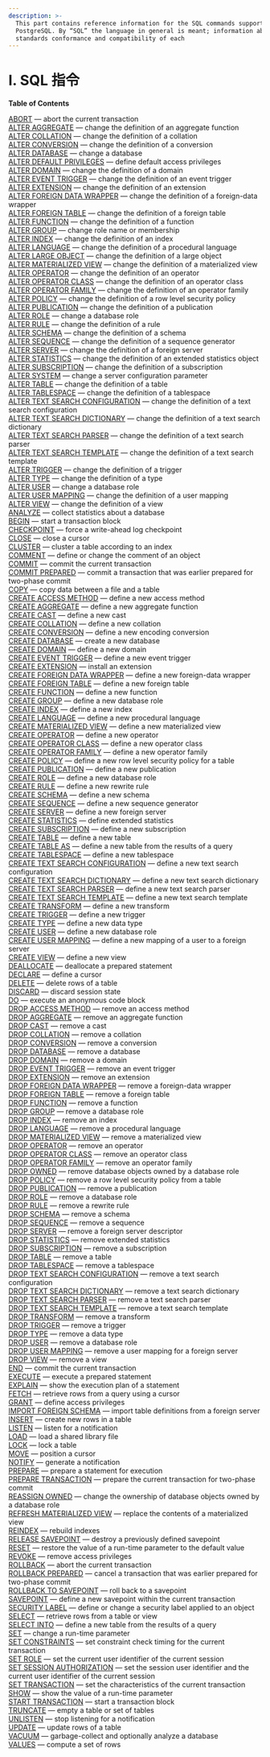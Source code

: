 ```yaml
---
description: >-
  This part contains reference information for the SQL commands supported by
  PostgreSQL. By “SQL” the language in general is meant; information about the
  standards conformance and compatibility of each
---
```


# I. SQL 指令

**Table of Contents**

[ABORT](https://www.postgresql.org/docs/10/static/sql-abort.html) — abort the current transaction  
[ALTER AGGREGATE](https://www.postgresql.org/docs/10/static/sql-alteraggregate.html) — change the definition of an aggregate function  
[ALTER COLLATION](https://www.postgresql.org/docs/10/static/sql-altercollation.html) — change the definition of a collation  
[ALTER CONVERSION](https://www.postgresql.org/docs/10/static/sql-alterconversion.html) — change the definition of a conversion  
[ALTER DATABASE](https://www.postgresql.org/docs/10/static/sql-alterdatabase.html) — change a database  
[ALTER DEFAULT PRIVILEGES](https://www.postgresql.org/docs/10/static/sql-alterdefaultprivileges.html) — define default access privileges  
[ALTER DOMAIN](https://www.postgresql.org/docs/10/static/sql-alterdomain.html) — change the definition of a domain  
[ALTER EVENT TRIGGER](https://www.postgresql.org/docs/10/static/sql-altereventtrigger.html) — change the definition of an event trigger  
[ALTER EXTENSION](https://www.postgresql.org/docs/10/static/sql-alterextension.html) — change the definition of an extension  
[ALTER FOREIGN DATA WRAPPER](https://www.postgresql.org/docs/10/static/sql-alterforeigndatawrapper.html) — change the definition of a foreign-data wrapper  
[ALTER FOREIGN TABLE](https://www.postgresql.org/docs/10/static/sql-alterforeigntable.html) — change the definition of a foreign table  
[ALTER FUNCTION](https://www.postgresql.org/docs/10/static/sql-alterfunction.html) — change the definition of a function  
[ALTER GROUP](https://www.postgresql.org/docs/10/static/sql-altergroup.html) — change role name or membership  
[ALTER INDEX](https://www.postgresql.org/docs/10/static/sql-alterindex.html) — change the definition of an index  
[ALTER LANGUAGE](https://www.postgresql.org/docs/10/static/sql-alterlanguage.html) — change the definition of a procedural language  
[ALTER LARGE OBJECT](https://www.postgresql.org/docs/10/static/sql-alterlargeobject.html) — change the definition of a large object  
[ALTER MATERIALIZED VIEW](https://www.postgresql.org/docs/10/static/sql-altermaterializedview.html) — change the definition of a materialized view  
[ALTER OPERATOR](https://www.postgresql.org/docs/10/static/sql-alteroperator.html) — change the definition of an operator  
[ALTER OPERATOR CLASS](https://www.postgresql.org/docs/10/static/sql-alteropclass.html) — change the definition of an operator class  
[ALTER OPERATOR FAMILY](https://www.postgresql.org/docs/10/static/sql-alteropfamily.html) — change the definition of an operator family  
[ALTER POLICY](https://www.postgresql.org/docs/10/static/sql-alterpolicy.html) — change the definition of a row level security policy  
[ALTER PUBLICATION](https://www.postgresql.org/docs/10/static/sql-alterpublication.html) — change the definition of a publication  
[ALTER ROLE](https://www.postgresql.org/docs/10/static/sql-alterrole.html) — change a database role  
[ALTER RULE](https://www.postgresql.org/docs/10/static/sql-alterrule.html) — change the definition of a rule  
[ALTER SCHEMA](https://www.postgresql.org/docs/10/static/sql-alterschema.html) — change the definition of a schema  
[ALTER SEQUENCE](https://www.postgresql.org/docs/10/static/sql-altersequence.html) — change the definition of a sequence generator  
[ALTER SERVER](https://www.postgresql.org/docs/10/static/sql-alterserver.html) — change the definition of a foreign server  
[ALTER STATISTICS](https://www.postgresql.org/docs/10/static/sql-alterstatistics.html) — change the definition of an extended statistics object  
[ALTER SUBSCRIPTION](https://www.postgresql.org/docs/10/static/sql-altersubscription.html) — change the definition of a subscription  
[ALTER SYSTEM](https://www.postgresql.org/docs/10/static/sql-altersystem.html) — change a server configuration parameter  
[ALTER TABLE](https://www.postgresql.org/docs/10/static/sql-altertable.html) — change the definition of a table  
[ALTER TABLESPACE](https://www.postgresql.org/docs/10/static/sql-altertablespace.html) — change the definition of a tablespace  
[ALTER TEXT SEARCH CONFIGURATION](https://www.postgresql.org/docs/10/static/sql-altertsconfig.html) — change the definition of a text search configuration  
[ALTER TEXT SEARCH DICTIONARY](https://www.postgresql.org/docs/10/static/sql-altertsdictionary.html) — change the definition of a text search dictionary  
[ALTER TEXT SEARCH PARSER](https://www.postgresql.org/docs/10/static/sql-altertsparser.html) — change the definition of a text search parser  
[ALTER TEXT SEARCH TEMPLATE](https://www.postgresql.org/docs/10/static/sql-altertstemplate.html) — change the definition of a text search template  
[ALTER TRIGGER](https://www.postgresql.org/docs/10/static/sql-altertrigger.html) — change the definition of a trigger  
[ALTER TYPE](https://www.postgresql.org/docs/10/static/sql-altertype.html) — change the definition of a type  
[ALTER USER](https://www.postgresql.org/docs/10/static/sql-alteruser.html) — change a database role  
[ALTER USER MAPPING](https://www.postgresql.org/docs/10/static/sql-alterusermapping.html) — change the definition of a user mapping  
[ALTER VIEW](https://www.postgresql.org/docs/10/static/sql-alterview.html) — change the definition of a view  
[ANALYZE](https://www.postgresql.org/docs/10/static/sql-analyze.html) — collect statistics about a database  
[BEGIN](https://www.postgresql.org/docs/10/static/sql-begin.html) — start a transaction block  
[CHECKPOINT](https://www.postgresql.org/docs/10/static/sql-checkpoint.html) — force a write-ahead log checkpoint  
[CLOSE](https://www.postgresql.org/docs/10/static/sql-close.html) — close a cursor  
[CLUSTER](https://www.postgresql.org/docs/10/static/sql-cluster.html) — cluster a table according to an index  
[COMMENT](https://www.postgresql.org/docs/10/static/sql-comment.html) — define or change the comment of an object  
[COMMIT](https://www.postgresql.org/docs/10/static/sql-commit.html) — commit the current transaction  
[COMMIT PREPARED](https://www.postgresql.org/docs/10/static/sql-commit-prepared.html) — commit a transaction that was earlier prepared for two-phase commit  
[COPY](https://www.postgresql.org/docs/10/static/sql-copy.html) — copy data between a file and a table  
[CREATE ACCESS METHOD](https://www.postgresql.org/docs/10/static/sql-create-access-method.html) — define a new access method  
[CREATE AGGREGATE](https://www.postgresql.org/docs/10/static/sql-createaggregate.html) — define a new aggregate function  
[CREATE CAST](https://www.postgresql.org/docs/10/static/sql-createcast.html) — define a new cast  
[CREATE COLLATION](https://www.postgresql.org/docs/10/static/sql-createcollation.html) — define a new collation  
[CREATE CONVERSION](https://www.postgresql.org/docs/10/static/sql-createconversion.html) — define a new encoding conversion  
[CREATE DATABASE](https://www.postgresql.org/docs/10/static/sql-createdatabase.html) — create a new database  
[CREATE DOMAIN](https://www.postgresql.org/docs/10/static/sql-createdomain.html) — define a new domain  
[CREATE EVENT TRIGGER](https://www.postgresql.org/docs/10/static/sql-createeventtrigger.html) — define a new event trigger  
[CREATE EXTENSION](https://www.postgresql.org/docs/10/static/sql-createextension.html) — install an extension  
[CREATE FOREIGN DATA WRAPPER](https://www.postgresql.org/docs/10/static/sql-createforeigndatawrapper.html) — define a new foreign-data wrapper  
[CREATE FOREIGN TABLE](https://www.postgresql.org/docs/10/static/sql-createforeigntable.html) — define a new foreign table  
[CREATE FUNCTION](https://www.postgresql.org/docs/10/static/sql-createfunction.html) — define a new function  
[CREATE GROUP](https://www.postgresql.org/docs/10/static/sql-creategroup.html) — define a new database role  
[CREATE INDEX](https://www.postgresql.org/docs/10/static/sql-createindex.html) — define a new index  
[CREATE LANGUAGE](https://www.postgresql.org/docs/10/static/sql-createlanguage.html) — define a new procedural language  
[CREATE MATERIALIZED VIEW](https://www.postgresql.org/docs/10/static/sql-creatematerializedview.html) — define a new materialized view  
[CREATE OPERATOR](https://www.postgresql.org/docs/10/static/sql-createoperator.html) — define a new operator  
[CREATE OPERATOR CLASS](https://www.postgresql.org/docs/10/static/sql-createopclass.html) — define a new operator class  
[CREATE OPERATOR FAMILY](https://www.postgresql.org/docs/10/static/sql-createopfamily.html) — define a new operator family  
[CREATE POLICY](create-policy.md) — define a new row level security policy for a table  
[CREATE PUBLICATION](https://www.postgresql.org/docs/10/static/sql-createpublication.html) — define a new publication  
[CREATE ROLE](https://www.postgresql.org/docs/10/static/sql-createrole.html) — define a new database role  
[CREATE RULE](https://www.postgresql.org/docs/10/static/sql-createrule.html) — define a new rewrite rule  
[CREATE SCHEMA](https://www.postgresql.org/docs/10/static/sql-createschema.html) — define a new schema  
[CREATE SEQUENCE](https://www.postgresql.org/docs/10/static/sql-createsequence.html) — define a new sequence generator  
[CREATE SERVER](https://www.postgresql.org/docs/10/static/sql-createserver.html) — define a new foreign server  
[CREATE STATISTICS](https://www.postgresql.org/docs/10/static/sql-createstatistics.html) — define extended statistics  
[CREATE SUBSCRIPTION](https://www.postgresql.org/docs/10/static/sql-createsubscription.html) — define a new subscription  
[CREATE TABLE](https://www.postgresql.org/docs/10/static/sql-createtable.html) — define a new table  
[CREATE TABLE AS](https://www.postgresql.org/docs/10/static/sql-createtableas.html) — define a new table from the results of a query  
[CREATE TABLESPACE](https://www.postgresql.org/docs/10/static/sql-createtablespace.html) — define a new tablespace  
[CREATE TEXT SEARCH CONFIGURATION](https://www.postgresql.org/docs/10/static/sql-createtsconfig.html) — define a new text search configuration  
[CREATE TEXT SEARCH DICTIONARY](https://www.postgresql.org/docs/10/static/sql-createtsdictionary.html) — define a new text search dictionary  
[CREATE TEXT SEARCH PARSER](https://www.postgresql.org/docs/10/static/sql-createtsparser.html) — define a new text search parser  
[CREATE TEXT SEARCH TEMPLATE](https://www.postgresql.org/docs/10/static/sql-createtstemplate.html) — define a new text search template  
[CREATE TRANSFORM](https://www.postgresql.org/docs/10/static/sql-createtransform.html) — define a new transform  
[CREATE TRIGGER](https://www.postgresql.org/docs/10/static/sql-createtrigger.html) — define a new trigger  
[CREATE TYPE](https://www.postgresql.org/docs/10/static/sql-createtype.html) — define a new data type  
[CREATE USER](https://www.postgresql.org/docs/10/static/sql-createuser.html) — define a new database role  
[CREATE USER MAPPING](https://www.postgresql.org/docs/10/static/sql-createusermapping.html) — define a new mapping of a user to a foreign server  
[CREATE VIEW](https://www.postgresql.org/docs/10/static/sql-createview.html) — define a new view  
[DEALLOCATE](https://www.postgresql.org/docs/10/static/sql-deallocate.html) — deallocate a prepared statement  
[DECLARE](https://www.postgresql.org/docs/10/static/sql-declare.html) — define a cursor  
[DELETE](https://www.postgresql.org/docs/10/static/sql-delete.html) — delete rows of a table  
[DISCARD](https://www.postgresql.org/docs/10/static/sql-discard.html) — discard session state  
[DO](https://www.postgresql.org/docs/10/static/sql-do.html) — execute an anonymous code block  
[DROP ACCESS METHOD](https://www.postgresql.org/docs/10/static/sql-drop-access-method.html) — remove an access method  
[DROP AGGREGATE](https://www.postgresql.org/docs/10/static/sql-dropaggregate.html) — remove an aggregate function  
[DROP CAST](https://www.postgresql.org/docs/10/static/sql-dropcast.html) — remove a cast  
[DROP COLLATION](https://www.postgresql.org/docs/10/static/sql-dropcollation.html) — remove a collation  
[DROP CONVERSION](https://www.postgresql.org/docs/10/static/sql-dropconversion.html) — remove a conversion  
[DROP DATABASE](https://www.postgresql.org/docs/10/static/sql-dropdatabase.html) — remove a database  
[DROP DOMAIN](https://www.postgresql.org/docs/10/static/sql-dropdomain.html) — remove a domain  
[DROP EVENT TRIGGER](https://www.postgresql.org/docs/10/static/sql-dropeventtrigger.html) — remove an event trigger  
[DROP EXTENSION](https://www.postgresql.org/docs/10/static/sql-dropextension.html) — remove an extension  
[DROP FOREIGN DATA WRAPPER](https://www.postgresql.org/docs/10/static/sql-dropforeigndatawrapper.html) — remove a foreign-data wrapper  
[DROP FOREIGN TABLE](https://www.postgresql.org/docs/10/static/sql-dropforeigntable.html) — remove a foreign table  
[DROP FUNCTION](https://www.postgresql.org/docs/10/static/sql-dropfunction.html) — remove a function  
[DROP GROUP](https://www.postgresql.org/docs/10/static/sql-dropgroup.html) — remove a database role  
[DROP INDEX](https://www.postgresql.org/docs/10/static/sql-dropindex.html) — remove an index  
[DROP LANGUAGE](https://www.postgresql.org/docs/10/static/sql-droplanguage.html) — remove a procedural language  
[DROP MATERIALIZED VIEW](https://www.postgresql.org/docs/10/static/sql-dropmaterializedview.html) — remove a materialized view  
[DROP OPERATOR](https://www.postgresql.org/docs/10/static/sql-dropoperator.html) — remove an operator  
[DROP OPERATOR CLASS](https://www.postgresql.org/docs/10/static/sql-dropopclass.html) — remove an operator class  
[DROP OPERATOR FAMILY](https://www.postgresql.org/docs/10/static/sql-dropopfamily.html) — remove an operator family  
[DROP OWNED](https://www.postgresql.org/docs/10/static/sql-drop-owned.html) — remove database objects owned by a database role  
[DROP POLICY](https://www.postgresql.org/docs/10/static/sql-droppolicy.html) — remove a row level security policy from a table  
[DROP PUBLICATION](https://www.postgresql.org/docs/10/static/sql-droppublication.html) — remove a publication  
[DROP ROLE](https://www.postgresql.org/docs/10/static/sql-droprole.html) — remove a database role  
[DROP RULE](https://www.postgresql.org/docs/10/static/sql-droprule.html) — remove a rewrite rule  
[DROP SCHEMA](https://www.postgresql.org/docs/10/static/sql-dropschema.html) — remove a schema  
[DROP SEQUENCE](https://www.postgresql.org/docs/10/static/sql-dropsequence.html) — remove a sequence  
[DROP SERVER](https://www.postgresql.org/docs/10/static/sql-dropserver.html) — remove a foreign server descriptor  
[DROP STATISTICS](https://www.postgresql.org/docs/10/static/sql-dropstatistics.html) — remove extended statistics  
[DROP SUBSCRIPTION](https://www.postgresql.org/docs/10/static/sql-dropsubscription.html) — remove a subscription  
[DROP TABLE](https://www.postgresql.org/docs/10/static/sql-droptable.html) — remove a table  
[DROP TABLESPACE](https://www.postgresql.org/docs/10/static/sql-droptablespace.html) — remove a tablespace  
[DROP TEXT SEARCH CONFIGURATION](https://www.postgresql.org/docs/10/static/sql-droptsconfig.html) — remove a text search configuration  
[DROP TEXT SEARCH DICTIONARY](https://www.postgresql.org/docs/10/static/sql-droptsdictionary.html) — remove a text search dictionary  
[DROP TEXT SEARCH PARSER](https://www.postgresql.org/docs/10/static/sql-droptsparser.html) — remove a text search parser  
[DROP TEXT SEARCH TEMPLATE](https://www.postgresql.org/docs/10/static/sql-droptstemplate.html) — remove a text search template  
[DROP TRANSFORM](https://www.postgresql.org/docs/10/static/sql-droptransform.html) — remove a transform  
[DROP TRIGGER](https://www.postgresql.org/docs/10/static/sql-droptrigger.html) — remove a trigger  
[DROP TYPE](https://www.postgresql.org/docs/10/static/sql-droptype.html) — remove a data type  
[DROP USER](https://www.postgresql.org/docs/10/static/sql-dropuser.html) — remove a database role  
[DROP USER MAPPING](https://www.postgresql.org/docs/10/static/sql-dropusermapping.html) — remove a user mapping for a foreign server  
[DROP VIEW](https://www.postgresql.org/docs/10/static/sql-dropview.html) — remove a view  
[END](https://www.postgresql.org/docs/10/static/sql-end.html) — commit the current transaction  
[EXECUTE](https://www.postgresql.org/docs/10/static/sql-execute.html) — execute a prepared statement  
[EXPLAIN](https://www.postgresql.org/docs/10/static/sql-explain.html) — show the execution plan of a statement  
[FETCH](https://www.postgresql.org/docs/10/static/sql-fetch.html) — retrieve rows from a query using a cursor  
[GRANT](https://www.postgresql.org/docs/10/static/sql-grant.html) — define access privileges  
[IMPORT FOREIGN SCHEMA](https://www.postgresql.org/docs/10/static/sql-importforeignschema.html) — import table definitions from a foreign server  
[INSERT](https://www.postgresql.org/docs/10/static/sql-insert.html) — create new rows in a table  
[LISTEN](https://www.postgresql.org/docs/10/static/sql-listen.html) — listen for a notification  
[LOAD](https://www.postgresql.org/docs/10/static/sql-load.html) — load a shared library file  
[LOCK](https://www.postgresql.org/docs/10/static/sql-lock.html) — lock a table  
[MOVE](https://www.postgresql.org/docs/10/static/sql-move.html) — position a cursor  
[NOTIFY](https://www.postgresql.org/docs/10/static/sql-notify.html) — generate a notification  
[PREPARE](https://www.postgresql.org/docs/10/static/sql-prepare.html) — prepare a statement for execution  
[PREPARE TRANSACTION](https://www.postgresql.org/docs/10/static/sql-prepare-transaction.html) — prepare the current transaction for two-phase commit  
[REASSIGN OWNED](https://www.postgresql.org/docs/10/static/sql-reassign-owned.html) — change the ownership of database objects owned by a database role  
[REFRESH MATERIALIZED VIEW](https://www.postgresql.org/docs/10/static/sql-refreshmaterializedview.html) — replace the contents of a materialized view  
[REINDEX](https://www.postgresql.org/docs/10/static/sql-reindex.html) — rebuild indexes  
[RELEASE SAVEPOINT](https://www.postgresql.org/docs/10/static/sql-release-savepoint.html) — destroy a previously defined savepoint  
[RESET](https://www.postgresql.org/docs/10/static/sql-reset.html) — restore the value of a run-time parameter to the default value  
[REVOKE](https://www.postgresql.org/docs/10/static/sql-revoke.html) — remove access privileges  
[ROLLBACK](https://www.postgresql.org/docs/10/static/sql-rollback.html) — abort the current transaction  
[ROLLBACK PREPARED](https://www.postgresql.org/docs/10/static/sql-rollback-prepared.html) — cancel a transaction that was earlier prepared for two-phase commit  
[ROLLBACK TO SAVEPOINT](https://www.postgresql.org/docs/10/static/sql-rollback-to.html) — roll back to a savepoint  
[SAVEPOINT](https://www.postgresql.org/docs/10/static/sql-savepoint.html) — define a new savepoint within the current transaction  
[SECURITY LABEL](https://www.postgresql.org/docs/10/static/sql-security-label.html) — define or change a security label applied to an object  
[SELECT](https://www.postgresql.org/docs/10/static/sql-select.html) — retrieve rows from a table or view  
[SELECT INTO](https://www.postgresql.org/docs/10/static/sql-selectinto.html) — define a new table from the results of a query  
[SET](https://www.postgresql.org/docs/10/static/sql-set.html) — change a run-time parameter  
[SET CONSTRAINTS](https://www.postgresql.org/docs/10/static/sql-set-constraints.html) — set constraint check timing for the current transaction  
[SET ROLE](https://www.postgresql.org/docs/10/static/sql-set-role.html) — set the current user identifier of the current session  
[SET SESSION AUTHORIZATION](https://www.postgresql.org/docs/10/static/sql-set-session-authorization.html) — set the session user identifier and the current user identifier of the current session  
[SET TRANSACTION](https://www.postgresql.org/docs/10/static/sql-set-transaction.html) — set the characteristics of the current transaction  
[SHOW](https://www.postgresql.org/docs/10/static/sql-show.html) — show the value of a run-time parameter  
[START TRANSACTION](https://www.postgresql.org/docs/10/static/sql-start-transaction.html) — start a transaction block  
[TRUNCATE](https://www.postgresql.org/docs/10/static/sql-truncate.html) — empty a table or set of tables  
[UNLISTEN](https://www.postgresql.org/docs/10/static/sql-unlisten.html) — stop listening for a notification  
[UPDATE](https://www.postgresql.org/docs/10/static/sql-update.html) — update rows of a table  
[VACUUM](https://www.postgresql.org/docs/10/static/sql-vacuum.html) — garbage-collect and optionally analyze a database  
[VALUES](https://www.postgresql.org/docs/10/static/sql-values.html) — compute a set of rows

